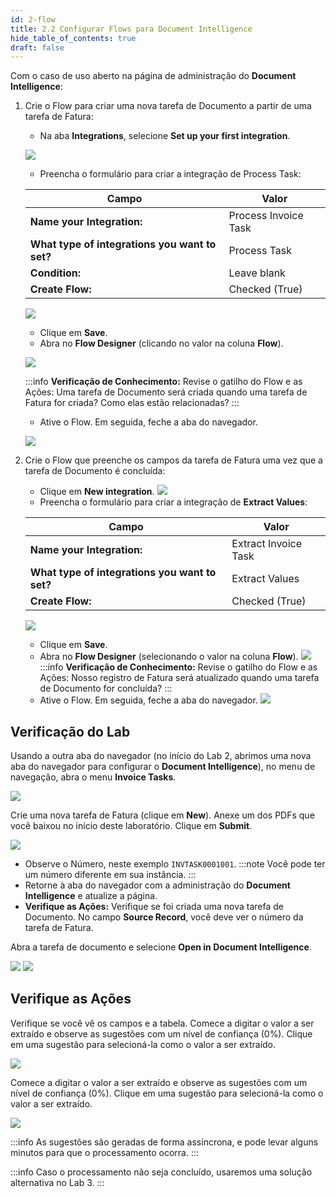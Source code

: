 ```yaml
---
id: 2-flow
title: 2.2 Configurar Flows para Document Intelligence
hide_table_of_contents: true
draft: false
---
```


Com o caso de uso aberto na página de administração do **Document Intelligence**:

1. Crie o Flow para criar uma nova tarefa de Documento a partir de uma tarefa de Fatura:
   - Na aba **Integrations**, selecione **Set up your first integration**.

    ![](../images/2024-08-23-14-33-00.png)

   - Preencha o formulário para criar a integração de Process Task:

    | Campo                       | Valor                         |
    |-----------------------------|-------------------------------|
    | **Name your Integration:**  | Process Invoice Task          |
    | **What type of integrations you want to set?** | Process Task |
    | **Condition:**              | Leave blank                   |
    | **Create Flow:**            | Checked (True)                |

    ![](../images/2024-08-23-14-33-17.png)
   - Clique em **Save**.
   - Abra no **Flow Designer** (clicando no valor na coluna **Flow**).

    ![](../images/2024-08-23-14-33-35.png)  

    :::info
    **Verificação de Conhecimento:** Revise o gatilho do Flow e as Ações: Uma tarefa de Documento será criada quando uma tarefa de Fatura for criada? Como elas estão relacionadas?
    :::
   - Ative o Flow. Em seguida, feche a aba do navegador.

    ![](../images/2024-08-23-14-36-47.png)

2. Crie o Flow que preenche os campos da tarefa de Fatura uma vez que a tarefa de Documento é concluída:
   - Clique em **New integration**.
    ![](../images/2024-08-23-14-37-30.png)
   - Preencha o formulário para criar a integração de **Extract Values**:

    | Campo                       | Valor                         |
    |-----------------------------|-------------------------------|
    | **Name your Integration:**  | Extract Invoice Task          |
    | **What type of integrations you want to set?** | Extract Values |
    | **Create Flow:**            | Checked (True)                |

    ![](../images/2024-08-23-14-37-45.png)
   - Clique em **Save**.
   - Abra no **Flow Designer** (selecionando o valor na coluna **Flow**).
    ![](../images/2024-08-23-14-37-59.png)
    :::info
    **Verificação de Conhecimento:** Revise o gatilho do Flow e as Ações: Nosso registro de Fatura será atualizado quando uma tarefa de Documento for concluída?
    :::
   - Ative o Flow. Em seguida, feche a aba do navegador.
    ![](../images/2024-08-23-14-38-26.png)

## Verificação do Lab

Usando a outra aba do navegador (no início do Lab 2, abrimos uma nova aba do navegador para configurar o **Document Intelligence**), no menu de navegação, abra o menu **Invoice Tasks**. 

![](../images/2024-08-23-14-38-55.png)

Crie uma nova tarefa de Fatura (clique em **New**). Anexe um dos PDFs que você baixou no início deste laboratório. Clique em **Submit**.

![](../images/2024-08-23-14-39-07.png)

- Observe o Número, neste exemplo `INVTASK0001001`. 
:::note 
Você pode ter um número diferente em sua instância.
:::
- Retorne à aba do navegador com a administração do **Document Intelligence** e atualize a página.
- **Verifique as Ações:** Verifique se foi criada uma nova tarefa de Documento. No campo **Source Record**, você deve ver o número da tarefa de Fatura.

Abra a tarefa de documento e selecione **Open in Document Intelligence**.

![](../images/2024-08-23-14-40-04.png)
![](../images/2024-08-23-14-40-14.png)

## Verifique as Ações

Verifique se você vê os campos e a tabela. Comece a digitar o valor a ser extraído e observe as sugestões com um nível de confiança (0%). Clique em uma sugestão para selecioná-la como o valor a ser extraído.

![](../images/2024-08-23-14-40-28.png)

Comece a digitar o valor a ser extraído e observe as sugestões com um nível de confiança (0%). Clique em uma sugestão para selecioná-la como o valor a ser extraído.

![](../images/2024-08-23-14-41-42.png)

:::info
As sugestões são geradas de forma assíncrona, e pode levar alguns minutos para que o processamento ocorra.
:::

:::info
Caso o processamento não seja concluído, usaremos uma solução alternativa no Lab 3.
:::
